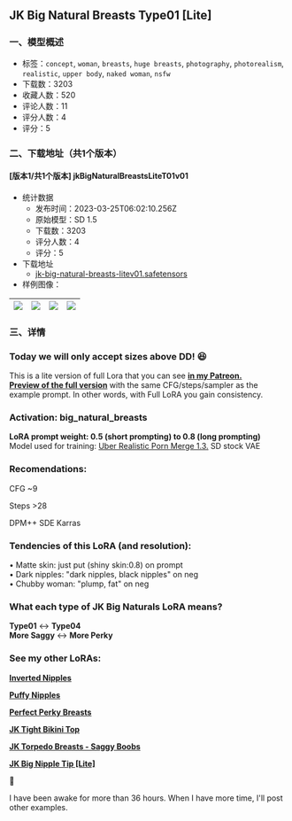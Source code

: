 ## JK Big Natural Breasts Type01 [Lite]
### 一、模型概述

- 标签：`concept`, `woman`, `breasts`, `huge breasts`, `photography`, `photorealism`, `realistic`, `upper body`, `naked woman`, `nsfw`
- 下载数：3203
- 收藏人数：520
- 评论人数：11
- 评分人数：4
- 评分：5

### 二、下载地址（共1个版本）

#### [版本1/共1个版本] jkBigNaturalBreastsLiteT01v01

- 统计数据
  - 发布时间：2023-03-25T06:02:10.256Z
  - 原始模型：SD 1.5
  - 下载数：3203
  - 评分人数：4
  - 评分：5
- 下载地址
  - [jk-big-natural-breasts-litev01.safetensors](https://civitai.com/api/download/models/28699)
- 样例图像：

| <img src="https://image.civitai.com/xG1nkqKTMzGDvpLrqFT7WA/283af9bd-7d78-483d-12a4-dec7c66c6900/width=450/323680.jpeg" /> | <img src="https://image.civitai.com/xG1nkqKTMzGDvpLrqFT7WA/56c7543b-ffbd-4471-7442-077119a2d200/width=450/323682.jpeg" /> | <img src="https://image.civitai.com/xG1nkqKTMzGDvpLrqFT7WA/6025c2e4-ad70-4fc1-1ef7-249a7bdebd00/width=450/323681.jpeg" /> | <img src="https://image.civitai.com/xG1nkqKTMzGDvpLrqFT7WA/590911ba-c4e0-46ee-b4ef-ab80fad39a00/width=450/323894.jpeg" /> |
| ---- | ---- | ---- | ---- |


### 三、详情
<h3>Today we will only accept sizes above DD! 😆</h3><p>This is a lite version of full Lora that you can see <a target="_blank" rel="ugc" href="https://www.patreon.com/JKCHSTR"><strong>in my Patreon.</strong></a><br /><a target="_blank" rel="ugc" href="https://i.imgur.com/OkkaEFp.png"><strong>Preview of the full version</strong></a> with the same CFG/steps/sampler as the example prompt. In other words, with Full LoRA you gain consistency.</p><h3>Activation: <strong>big_natural_breasts</strong></h3><p></p><p><strong>LoRA prompt weight: 0.5 (short prompting) to 0.8 (long prompting)</strong><br />Model used for training: <a target="_blank" rel="ugc" href="https://civitai.com/models/2661/uber-realistic-porn-merge-urpm">Uber Realistic Porn Merge 1.3.</a> SD stock VAE</p><p></p><h3>Recomendations:</h3><p>CFG ~9</p><p>Steps &gt;28</p><p>DPM++ SDE Karras</p><p></p><h3>Tendencies of this LoRA (and resolution):</h3><p>• Matte skin: just put (shiny skin:0.8) on prompt<br />• Dark nipples: "dark nipples, black nipples" on neg<br />• Chubby woman: "plump, fat" on neg</p><p></p><h3>What each type of JK Big Naturals LoRA means?</h3><p><strong>Type01</strong> &lt;-&gt; <strong>Type04</strong><br /><strong>More Saggy</strong> &lt;-&gt; <strong>More Perky</strong></p><p></p><h3>See my other LoRAs:</h3><p><a target="_blank" rel="ugc" href="https://civitai.com/models/23018/jk-inverted-nipples"><strong>Inverted Nipples</strong></a></p><p><a target="_blank" rel="ugc" href="https://civitai.com/models/22640/jk-puffy-nipples"><strong>Puffy Nipples</strong></a></p><p><a target="_blank" rel="ugc" href="https://civitai.com/models/21848/jk-perfect-boobs"><strong>Perfect Perky Breasts</strong></a></p><p><a target="_blank" rel="ugc" href="https://civitai.com/models/23152/jk-tight-bikini-top-underboob-skindentation"><strong>JK Tight Bikini Top</strong></a></p><p><a target="_blank" rel="ugc" href="https://civitai.com/models/23411/jk-torpedo-breasts-saggy-boobs-experimental"><strong>JK Torpedo Breasts - Saggy Boobs</strong></a></p><p><a target="_blank" rel="ugc" href="https://civitai.com/models/23766/jk-big-nipple-tip-lite"><strong>JK Big Nipple Tip [Lite]</strong></a></p><p><strong>🐔</strong></p><p>I have been awake for more than 36 hours. When I have more time, I'll post other examples.</p>
